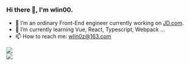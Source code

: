 ### Hi there 👋, I'm wlin00.
- 🔭 I’m an ordinary Front-End engineer currently working on [JD.com](https://www.jd.com/).
- 🌱 I’m currently learning Vue, React, Typescript, Webpack ...
- 📫 How to reach me: wlin0z@163.com

<img  src="https://github-readme-stats.vercel.app/api?username=wlin00&show_icons=true&hide_title=true&theme=radical" />

<div>
  <a href="https://www.oscs1024.com/project/oscs/wlin00/webpack?ref=badge_small" alt="OSCS Status"><img src="https://www.oscs1024.com/platform/badge/wlin00/webpack.svg?size=small"/></a>
</div>
